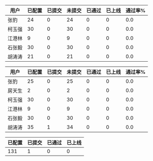 | 用户 | 已配置 | 已提交 |未提交 | 已通过 | 已上线 | 通过率% |
|----|----|----|----|----|----|----|
| 张豹 | 24 | 0 | 24 | 0 | 0 | 0.0 |
| 柯玉强 | 30 | 0 | 30 | 0 | 0 | 0.0 |
| 江港林 | 9 | 0 | 9 | 0 | 0 | 0.0 |
| 石张毅 | 30 | 0 | 30 | 0 | 0 | 0.0 |
| 胡涛涛 | 21 | 0 | 21 | 0 | 0 | 0.0 |




| 用户 | 已配置 | 已提交 |未提交 | 已通过 | 已上线 | 通过率% |
|----|----|----|----|----|----|----|
| 张豹 | 25 | 0 | 25 | 0 | 0 | 0.0 |
| 房天生 | 2 | 0 | 2 | 0 | 0 | 0.0 |
| 柯玉强 | 30 | 0 | 30 | 0 | 0 | 0.0 |
| 江港林 | 9 | 0 | 9 | 0 | 0 | 0.0 |
| 石张毅 | 30 | 0 | 30 | 0 | 0 | 0.0 |
| 胡涛涛 | 35 | 1 | 34 | 0 | 0 | 0.0 |




| 已配置 | 已提交 | 已通过 | 已上线 |
|----|----|----|----|
| 131 | 1 | 0 | 0 |